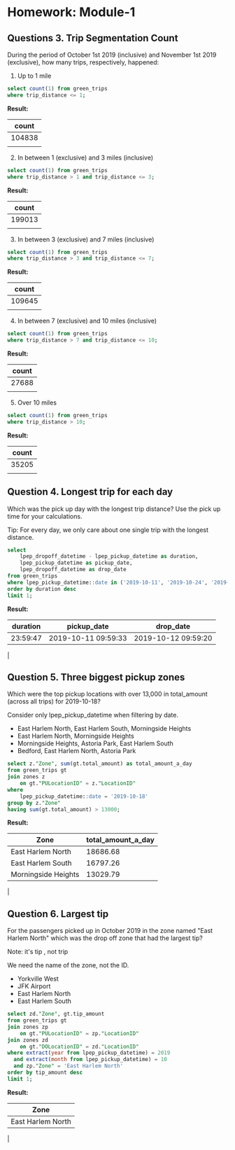 # Homework: Module-1

## Questions 3. Trip Segmentation Count

During the period of October 1st 2019 (inclusive) and November 1st 2019 (exclusive), how many trips, respectively, happened:

1. Up to 1 mile

```sql
select count(1) from green_trips 
where trip_distance <= 1;
```

**Result:**

| count |
|-------------|
| 104838 |
||

2. In between 1 (exclusive) and 3 miles (inclusive)

```sql
select count(1) from green_trips 
where trip_distance > 1 and trip_distance <= 3;
```

**Result:**

| count |
|-------------|
| 199013 |
||

3. In between 3 (exclusive) and 7 miles (inclusive)

```sql
select count(1) from green_trips 
where trip_distance > 3 and trip_distance <= 7;
```

**Result:**

| count |
|-------------|
| 109645 |
||

4. In between 7 (exclusive) and 10 miles (inclusive)

```sql
select count(1) from green_trips 
where trip_distance > 7 and trip_distance <= 10;
```
**Result:**

| count |
|-------------|
| 27688 |
||

5. Over 10 miles

```sql
select count(1) from green_trips 
where trip_distance > 10;
```

**Result:**

| count |
|-------------|
| 35205 |
||


## Question 4. Longest trip for each day
Which was the pick up day with the longest trip distance? Use the pick up time for your calculations.

Tip: For every day, we only care about one single trip with the longest distance.

```sql
select 
	lpep_dropoff_datetime - lpep_pickup_datetime as duration,
	lpep_pickup_datetime as pickup_date,
	lpep_dropoff_datetime as drop_date
from green_trips
where lpep_pickup_datetime::date in ('2019-10-11', '2019-10-24', '2019-10-26', '2019-10-31')
order by duration desc
limit 1;

```

**Result:**

| duration | pickup_date | drop_date |
|-------------|-------------|-------------|
| 23:59:47 | 2019-10-11 09:59:33 | 2019-10-12 09:59:20 |
|

## Question 5. Three biggest pickup zones
Which were the top pickup locations with over 13,000 in total_amount (across all trips) for 2019-10-18?

Consider only lpep_pickup_datetime when filtering by date.

* East Harlem North, East Harlem South, Morningside Heights
* East Harlem North, Morningside Heights
* Morningside Heights, Astoria Park, East Harlem South
* Bedford, East Harlem North, Astoria Park

```sql
select z."Zone", sum(gt.total_amount) as total_amount_a_day
from green_trips gt
join zones z
	on gt."PULocationID" = z."LocationID"
where 
	lpep_pickup_datetime::date = '2019-10-18'
group by z."Zone"
having sum(gt.total_amount) > 13000;
```

**Result:**

| Zone                | total_amount_a_day |
|---------------------|--------------------|
| East Harlem North   | 18686.68           |
| East Harlem South   | 16797.26           |
| Morningside Heights | 13029.79           |
|

## Question 6. Largest tip
For the passengers picked up in October 2019 in the zone named "East Harlem North" which was the drop off zone that had the largest tip?

Note: it's tip , not trip

We need the name of the zone, not the ID.

* Yorkville West
* JFK Airport
* East Harlem North
* East Harlem South

```sql
select zd."Zone", gt.tip_amount
from green_trips gt
join zones zp
	on gt."PULocationID" = zp."LocationID"
join zones zd
	on gt."DOLocationID" = zd."LocationID"
where extract(year from lpep_pickup_datetime) = 2019
  and extract(month from lpep_pickup_datetime) = 10
  and zp."Zone" = 'East Harlem North'
order by tip_amount desc
limit 1;
```

**Result:**

| Zone              |
|-------------------|
| East Harlem North |
|